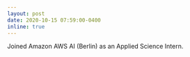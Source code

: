 ```yaml
---
layout: post
date: 2020-10-15 07:59:00-0400
inline: true
---
```


Joined Amazon AWS AI (Berlin) as an Applied Science Intern.